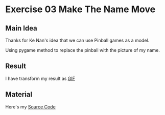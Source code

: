 # Exercise 03 Make The Name Move
## Main Idea
Thanks for Ke Nan's idea that we can use Pinball games as a model.

Using pygame method to replace the pinball with the picture of my name.
## Result
I have transform my result as [GIF](https://github.com/chenyilin123/computational_physics_N2015301020152/blob/master/Exercise%2003%20make%20the%20name%20move/%E6%95%88%E6%9E%9C%E5%9B%BE.gif)
## Material
Here's my [Source Code](https://github.com/chenyilin123/computational_physics_N2015301020152/blob/master/Exercise%2003%20make%20the%20name%20move/pygame%E6%96%87%E4%BB%B6.py)

